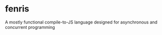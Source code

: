 # fenris
A mostly functional compile-to-JS language designed for asynchronous and concurrent programming
